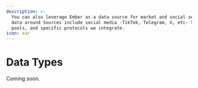 ```yaml
---
description: >-
  You can also leverage Ember as a data source for market and social sentiment
  data around Sources include social media -TikTok, Telegram, X, etc- tickers,
  pools, and specific protocols we integrate.
icon: ear
---
```


# Data Types

Coming soon.
